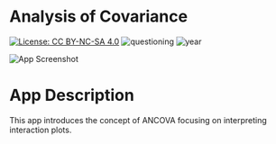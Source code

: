 # Analysis of Covariance
[![License: CC BY-NC-SA 4.0](https://img.shields.io/badge/License-CC%20BY--NC--SA%204.0-lightgrey.svg)](https://creativecommons.org/licenses/by-nc-sa/4.0/) ![questioning](https://img.shields.io/badge/lifecycle-questioning-blue) ![year](https://img.shields.io/badge/year-2018-lightgrey)

![App Screenshot](https://sites.psu.edu/shinyapps/files/2018/12/10f8a8a7c394688207324178ba30d37354defcc6-ancova-t7s4t9.png)

# App Description
This app introduces the concept of ANCOVA focusing on interpreting interaction plots.
